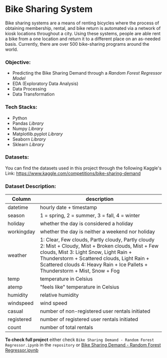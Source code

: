 # Bike Sharing System
Bike sharing systems are a means of renting bicycles where the process of obtaining membership, rental, and bike return is automated via a network of kiosk locations throughout a city. Using these systems, people are able rent a bike from a one location and return it to a different place on an as-needed basis. Currently, there are over 500 bike-sharing programs around the world.


### Objective:
- Predicting the Bike Sharing Demand through a *Random Forest Regressor Model*
- EDA (Exploratory Data Analysis)
- Data Processing
- Data Transformation

### Tech Stacks:
- Python
- Pandas *Library*
- Numpy *Library*
- Matplotlib.pyplot *Library*
- Seaborn *Library*
- Sklearn *Library*

### Datasets:
You can find the datasets used in this project through the following Kaggle's Link:
https://www.kaggle.com/competitions/bike-sharing-demand

### Dataset Description:


|Column| description |
|---|-----------|
| datetime |hourly date + timestamp  |
| season | 1 = spring, 2 = summer, 3 = fall, 4 = winter  |
| holiday | whether the day is considered a holiday |
| workingday | whether the day is neither a weekend nor holiday |
| weather | 1: Clear, Few clouds, Partly cloudy, Partly cloudy 2: Mist + Cloudy, Mist + Broken clouds, Mist + Few clouds, Mist 3: Light Snow, Light Rain + Thunderstorm + Scattered clouds, Light Rain + Scattered clouds 4: Heavy Rain + Ice Pallets + Thunderstorm + Mist, Snow + Fog  |
| temp |  temperature in Celsius |
| atemp | "feels like" temperature in Celsius |
| humidity |  relative humidity |
| windspeed |  wind speed |
| casual |  number of non-registered user rentals initiated |
| registered |  number of registered user rentals initiated |
| count |  number of total rentals |


**To check full project** either check `Bike Sharing Demand - Random Forest Regressor.ipynb` in the `repository` or [Bike Sharing Demand - Random Forest Regressor.ipynb](https://github.com/mustafaa7med/Bike-Sharing-Demand-Random-Forest-Regressor/blob/main/Bike%20Sharing%20Demand%20-%20Random%20Forest%20Regressor.ipynb)
